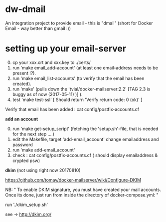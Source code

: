 # dw-dmail
An integration project to provide email - this is "dmail" (short for Docker Email - way better than gmail :))

# setting up your  email-server

0. cp your xxx.crt and xxx.key to ./certs/
1. run 'make email_add-account' (at least one email-address needs to be present !?).
2. run 'make email_list-accounts' (to verify that the email has been created).
2. run 'make' (pulls down the 'tvial/docker-mailserver:2.2' [TAG 2.3 is buggy as of now (2017-05-11) )] ).
3. test 'make test-ssl' [ Should return 'Verify return code: 0 (ok)' ] 

Verify that email has been added : cat config/postfix-accounts.cf 





**add an account**

0. run 'make get-setup_script' (fetching the 'setup.sh'-file,  that is needed for the next step ....)
1. edit the Makefile, target 'add-email_account' change emailaddress and password
2. run 'make add-email_account'
3. check : cat config/postfix-accounts.cf ( should display emailaddress & crypted psw)


**dkim** (not using right now  20170810)

https://github.com/tomav/docker-mailserver/wiki/Configure-DKIM <p>
NB: " To enable DKIM signature, you must have created your mail accounts. Once its done, just run from inside the directory of docker-compose.yml: "

run './dkim_setup.sh' <p>
see -> http://dkim.org/ 


